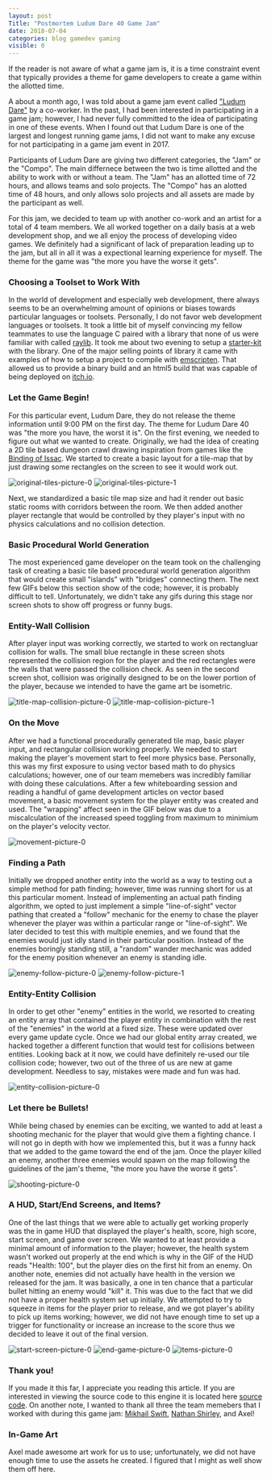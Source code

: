 ```yaml
---
layout: post
Title: "Postmortem Ludum Dare 40 Game Jam"
date: 2018-07-04
categories: blog gamedev gaming
visible: 0
---
```

If the reader is not aware of what a game jam is, it is a time constraint event that typically provides a theme for game
developers to create a game within the allotted time.

A about a month ago, I was told about a game jam event called ["Ludum Dare"][ld-jam] by a co-worker. In the past, I had been
interested in participating in a game jam; however, I had never fully committed to the idea of participating in one of these
events. When I found out that Ludum Dare is one of the largest and longest running game jams, I did not want to make any excuse
for not participating in a game jam event in 2017. 

Participants of Ludum Dare are giving two different categories, the "Jam" or the "Compo". The main differnece between the two
is time allotted and the ability to work with or without a team. The "Jam" has an allotted time of 72 hours, and allows teams
and solo projects. The "Compo" has an alotted time of 48 hours, and only allows solo projects and all assets are made by the
participant as well. 

For this jam, we decided to team up with another co-work and an artist for a total of 4 team members. We all worked together on 
a daily basis at a web development shop, and we all enjoy the process of developing video games. We definitely had a significant
of lack of preparation leading up to the jam, but all in all it was a expectional learning experience for myself. The theme
for the game was "the more you have the worse it gets".


### Choosing a Toolset to Work With
In the world of development and especially web development, there always seems to be an overwhelming amount of opinions or
biases towards particular languages or toolsets. Personally, I do not favor web development languages or toolsets. It took a
little bit of myself convincing my fellow teammates to use the language C paired with a library that none of us were familiar
with called [raylib][raylib-web]. It took me about two evening to setup a [starter-kit][raylib-starter-kit] with the library.
One of the major selling points of library it came with examples of how to setup a project to compile with
[emscripten][emscripten-compiler]. That allowed us to provide a binary build and an html5 build that was capable of being
deployed on [itch.io][depth-crawler-web].


### Let the Game Begin!
For this particular event, Ludum Dare, they do not release the theme information until 9:00 PM on the first day. The theme
for Ludum Dare 40 was "the more you have, the worst it is". On the first evening, we needed to figure out what we wanted to
create. Originally, we had the idea of creating a 2D tile based dungeon crawl drawing inspiration from games like the
[Binding of Issac][binding-of-isaac]. We started to create a basic layout for a tile-map that by just drawing some rectangles
on the screen to see it would work out.

![original-tiles-picture-0][original-tiles-0]
![original-tiles-picture-1][original-tiles-1]

Next, we standardized a basic tile map size and had it render out basic static rooms with corridors between the room. We then
added another player rectangle that would be controlled by they player's input with no physics calculations and no collision
detection.


### Basic Procedural World Generation
The most experienced game developer on the team took on the challenging task of creating a basic tile based procedural world 
generation algorithm that would create small "islands" with "bridges" connecting them. The next few GIFs below this section
show of the code; however, it is probably difficult to tell. Unfortunately, we didn't take any gifs during this stage nor
screen shots to show off progress or funny bugs.


### Entity-Wall Collision
After player input was working correctly, we started to work on rectangluar collision for walls. The small blue rectangle in
these screen shots represented the collision region for the player and the red rectangles were the walls that were passed the
collision check. As seen in the second screen shot, collision was originally designed to be on the lower portion of the player,
because we intended to have the game art be isometric.

![title-map-collision-picture-0][tile-map-collision-0]
![title-map-collision-picture-1][tile-map-collision-1]


### On the Move
After we had a functional procedurally generated tile map, basic player input, and rectangular collision working properly.
We needed to start making the player's movement start to feel more physics base. Personally, this was my first exposure to
using vector based math to do physics calculations; however, one of our team memebers was incredibly familiar with doing
these calculations. After a few whiteboarding session and reading a handful of game development articles on vector based
movement, a basic movement system for the player entity was created and used. The "wrapping" affect seen in the GIF below
was due to a miscalculation of the increased speed toggling from maximum to minimium on the player's velocity vector.

![movement-picture-0][movement-0]


### Finding a Path
Initially we dropped another entity into the world as a way to testing out a simple method for path finding; however, time
was running short for us at this particular moment. Instead of implementing an actual path finding algorithm, we opted to
just implement a simple "line-of-sight" vector pathing that created a "follow" mechanic for the enemy to chase the player
whenever the player was within a particular range or "line-of-sight". We later decided to test this with multiple enemies,
and we found that the enemies would just idly stand in their particular position. Instead of the enemies boringly standing
still, a "random" wander mechanic was added for the enemy position whenever an enemy is standing idle.

![enemy-follow-picture-0][enemy-follow-0]
![enemy-follow-picture-1][enemy-follow-1]


### Entity-Entity Collision
In order to get other "enemy" entities in the world, we resorted to creating an entity array that contained the player entity
in combination with the rest of the "enemies" in the world at a fixed size. These were updated over every game update cycle.
Once we had our global entity array created, we hacked together a different function that would test for collisions between 
entities. Looking back at it now, we could have definitely re-used our tile collision code; however, two out of the three of
us are new at game development. Needless to say, mistakes were made and fun was had.

![entity-collision-picture-0][entity-collision-0]

### Let there be Bullets!
While being chased by enemies can be exciting, we wanted to add at least a shooting mechanic for the player that would give
them a fighting chance. I will not go in depth with how we implemented this, but it was a funny hack that we added to the
game toward the end of the jam. Once the player killed an enemy, another three enemies would spawn on the map following the
guidelines of the jam's theme, "the more you have the worse it gets".

![shooting-picture-0][shooting-0]

### A HUD, Start/End Screens, and Items?
One of the last things that we were able to actually get working properly was the in game HUD that displayed the player's
health, score, high score, start screen, and game over screen. We wanted to at least provide a minimal amount of information
to the player; however, the health system wasn't worked out properly at the end which is why in the GIF of the HUD reads
"Health: 100", but the player dies on the first hit from an enemy. On another note, enemies did not actually have health in
the version we released for the jam. It was basically, a one in ten chance that a particular bullet hitting an enemy would
"kill" it. This was due to the fact that we did not have a proper health system set up initially. We attempted to try to
squeeze in items for the player prior to release, and we got player's ability to pick up items working; however, we did
not have enough time to set up a trigger for functionality or increase an increase to the score thus we decided to leave it
out of the final version.

![start-screen-picture-0][start-screen]
![end-game-picture-0][end-game]
![items-picture-0][items-0]

### Thank you!
If you made it this far, I appreciate you reading this article. If you are interested in viewing the source code to this
engine it is located here [source code][source-code]. On another note, I wanted to thank all three the team memebers that
I worked with during this game jam: [Mikhail Swift][ms], [Nathan Shirley][ns], and Axel!


### In-Game Art
Axel made awesome art work for us to use; unfortunately, we did not have enough time to use the assets he created. I figured
that I might as well show them off here.

[original-tiles-0]: 		http://i1055.photobucket.com/albums/s515/nkanedevn/original-tile_zpspxkhw4wm.png
[original-tiles-1]:			http://i1055.photobucket.com/albums/s515/nkanedevn/original-tile-map-1_zpskuusbsdr.png
[tile-map-collision-0]: 	http://i1055.photobucket.com/albums/s515/nkanedevn/collision-detection-0_zpsiqawp5ha.png
[tile-map-collision-1]:     http://i1055.photobucket.com/albums/s515/nkanedevn/collision-detection-1_zpsbpcrwl2t.png
[movement-0]:  				http://i1055.photobucket.com/albums/s515/nkanedevn/collision-detection_zps8zibtv7h.gif
[entity-collision-0]: 		http://i1055.photobucket.com/albums/s515/nkanedevn/enemy-collision_zpsyfy1ib12.png
[enemy-follow-0]: 			http://i1055.photobucket.com/albums/s515/nkanedevn/enemy-follow_zpspadiz6dq.gif
[enemy-follow-1]:			http://i1055.photobucket.com/albums/s515/nkanedevn/enemy-follow-and-random-state_zps4fhysakr.gif
[shooting-0]:				http://i1055.photobucket.com/albums/s515/nkanedevn/shooting-temp_zpsnshot0tq.gif
[start-screen]:				http://i1055.photobucket.com/albums/s515/nkanedevn/start_zpsqvly4lhd.gif
[items-0]:  				http://i1055.photobucket.com/albums/s515/nkanedevn/items_zps6r3ndnpv.gif
[end-game]:					http://i1055.photobucket.com/albums/s515/nkanedevn/depth-crawler_zpsuc3vf3hb.gif
[emscripten-compiler]: 		http://kripken.github.io/emscripten-site/
[ld-jam]:					https://ldjam.com/
[raylib-web]:				http://www.raylib.com/
[raylib-starter-kit]:		https://github.com/Hidden-Pixel/raylib-starter-kit
[depth-crawler-web]:		https://nkanedev.itch.io/depth-crawler
[binding-of-isaac]:			http://bindingofisaac.com/		
[source-code]:				https://github.com/Hidden-Pixel/ludum-dare-40$a
[ms]:						https://github.com/mikhailswift
[ns]:						https://github.com/natethegreat2525
